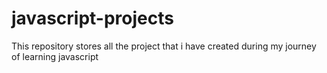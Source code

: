 # javascript-projects
This repository stores all the project that i have created during my journey of learning javascript
